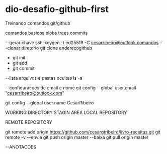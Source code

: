 # dio-desafio-github-first
Treinando comandos git/github


comandos basicos
blobs
trees
commits

--gerar chave
ssh-keygen -t ed25519 -C cesarribeiro@outlook.comandos
--clonar diretorio
git clone enderecogithub


- git init
- git add
- git commit

--lista  arquivos e pastas ocultas
ls -a

--configuracoes de email e nome
git config --global user.email "cesarribeiro@outlook.com"

git config --global user.name CesarRibeiro

WORKING DIRECTORY
STAGIN AREA
LOCAL REPOSITORY

REMOTE REPOSITORY

git remote add origin https://github.com/cesargtribeiro/livro-receitas.git
git remote -v
--envia
git push origin master
--baixa
git pull origin master

--ANOTACOES




